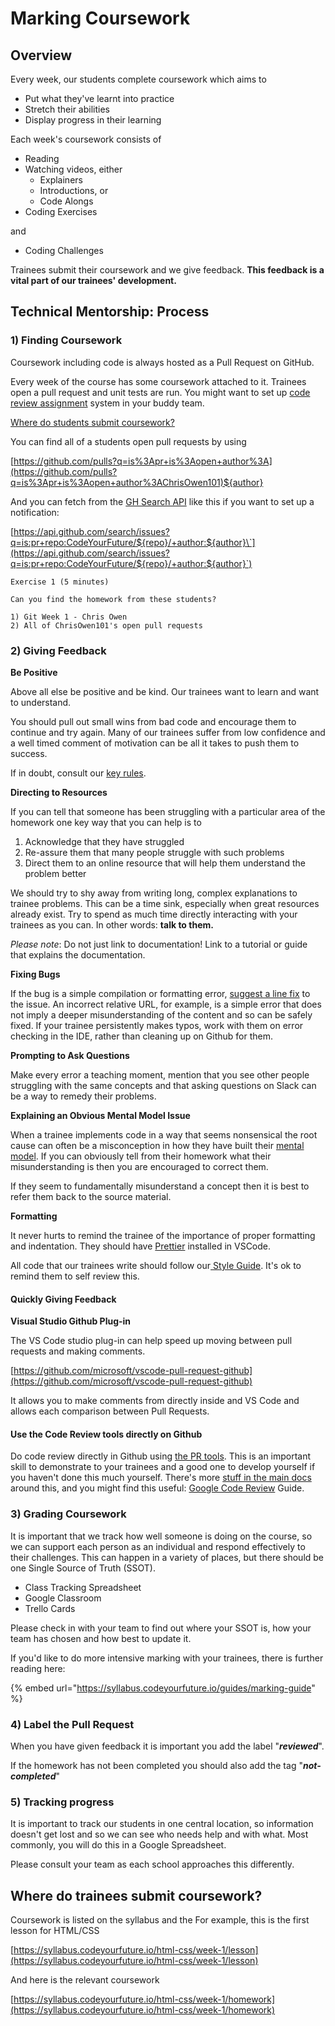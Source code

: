 # Marking Coursework

## Overview

Every week, our students complete coursework which aims to 

* Put what they've learnt into practice
* Stretch their abilities 
* Display progress in their learning

Each week's coursework consists of 

* Reading 
* Watching videos, either
  * Explainers
  * Introductions, or
  * Code Alongs
* Coding Exercises

and

* Coding Challenges

Trainees submit their coursework and we give feedback. **This feedback is a vital part of our trainees' development.**

## **Technical Mentorship: Process**

### **1\) Finding Coursework**

Coursework including code is always hosted as a Pull Request on GitHub. 

Every week of the course has some coursework attached to it. Trainees open a pull request and unit tests are run. You might want to set up [code review assignment](https://docs.github.com/en/organizations/organizing-members-into-teams/managing-code-review-assignment-for-your-team) system in your buddy team.  
  
[Where do students submit coursework?](marking-coursework.md#where-do-students-submit-coursework)

You can find all of a students open pull requests by using  
  
[https://github.com/pulls?q=is%3Apr+is%3Aopen+author%3A](https://github.com/pulls?q=is%3Apr+is%3Aopen+author%3AChrisOwen101)${author}

And you can fetch from the [GH Search API](https://docs.github.com/en/rest/reference/search) like this if you want to set up a notification:

[https://api.github.com/search/issues?q=is:pr+repo:CodeYourFuture/${repo}/+author:${author}\`](https://api.github.com/search/issues?q=is:pr+repo:CodeYourFuture/${repo}/+author:${author}`)

```text
Exercise 1 (5 minutes)

Can you find the homework from these students? 

1) Git Week 1 - Chris Owen
2) All of ChrisOwen101's open pull requests
```

### **2\) Giving Feedback**

**Be Positive**

Above all else be positive and be kind. Our trainees want to learn and want to understand.

You should pull out small wins from bad code and encourage them to continue and try again. Many of our trainees suffer from low confidence and a well timed comment of motivation can be all it takes to push them to success.

If in doubt, consult our [key rules](/volunteers/education/teaching-tips#the-rules).

**Directing to Resources**

If you can tell that someone has been struggling with a particular area of the homework one key way that you can help is to

1. Acknowledge that they have struggled
2. Re-assure them that many people struggle with such problems
3. Direct them to an online resource that will help them understand the problem better

We should try to shy away from writing long, complex explanations to trainee problems. This can be a time sink, especially when great resources already exist. Try to spend as much time directly interacting with your trainees as you can. In other words: **talk to them.**

_Please note_: Do not just link to documentation! Link to a tutorial or guide that explains the documentation.

**Fixing Bugs**

If the bug is a simple compilation or formatting error,  [suggest a line fix](https://docs.github.com/en/github/collaborating-with-pull-requests/reviewing-changes-in-pull-requests/commenting-on-a-pull-request#adding-line-comments-to-a-pull-request) to the issue. An incorrect relative URL, for example,  is a simple error that does not imply a deeper misunderstanding of the content and so can be safely fixed. If your trainee persistently makes typos, work with them on error checking in the IDE, rather than cleaning up on Github for them.

**Prompting to Ask Questions**

Make every error a teaching moment, mention that you see other people struggling with the same concepts and that asking questions on Slack can be a way to remedy their problems.

**Explaining an Obvious Mental Model Issue**

When a trainee implements code in a way that seems nonsensical the root cause can often be a misconception in how they have built their [mental model](https://teachtogether.tech/#s:models). If you can obviously tell from their homework what their misunderstanding is then you are encouraged to correct them.

If they seem to fundamentally misunderstand a concept then it is best to refer them back to the source material.

**Formatting**

It never hurts to remind the trainee of the importance of proper formatting and indentation. They should have [Prettier](https://prettier.io/docs/en/editors.html) installed in VSCode.

All code that our trainees write should follow our[ Style Guide](https://syllabus.codeyourfuture.io/guides/code-style-guide). It's ok to remind them to self review this. 

#### Quickly Giving Feedback

**Visual Studio Github Plug-in**

The VS Code studio plug-in can help speed up moving between pull requests and making comments.

[https://github.com/microsoft/vscode-pull-request-github](https://github.com/microsoft/vscode-pull-request-github)

It allows you to make comments from directly inside and VS Code and allows each comparison between Pull Requests.

#### Use the Code Review tools directly on Github

Do code review directly in Github using [the PR tools](https://docs.github.com/en/github/collaborating-with-pull-requests/reviewing-changes-in-pull-requests/reviewing-proposed-changes-in-a-pull-request). This is an important skill to demonstrate to your trainees and a good one to develop yourself if you haven't done this much yourself. There's more [stuff in the main docs ](https://docs.codeyourfuture.io/teams/education/homework-feedback)around this, and you might find this useful: [Google Code Review](https://google.github.io/eng-practices/review/reviewer/speed.html) Guide.

### **3\) Grading Coursework**

It is important that we track how well someone is doing on the course, so we can support each person as an individual and respond effectively to their challenges. This can happen in a variety of places, but there should be one Single Source of Truth \(SSOT\).

* Class Tracking Spreadsheet
* Google Classroom
* Trello Cards

Please check in with your team to find out where your SSOT is, how your team has chosen  and how best to update it.

If you'd like to do more intensive marking with your trainees, there is further reading here:

{% embed url="https://syllabus.codeyourfuture.io/guides/marking-guide" %}



### **4\) Label the Pull Request**

When you have given feedback it is important you add the label "_**reviewed**_".

If the homework has not been completed you should also add the tag "_**not-completed**_" 

### **5\) Tracking progress**

It is important to track our students in one central location, so information doesn't get lost and so we can see who needs help and with what. Most commonly, you will do this in a Google Spreadsheet. 

Please consult your team as each school approaches this differently.

## Where do trainees submit coursework?

Coursework is listed on the syllabus and the For example, this is the first lesson for HTML/CSS

[https://syllabus.codeyourfuture.io/html-css/week-1/lesson](https://syllabus.codeyourfuture.io/html-css/week-1/lesson)

And here is the relevant coursework

[https://syllabus.codeyourfuture.io/html-css/week-1/homework](https://syllabus.codeyourfuture.io/html-css/week-1/homework)



